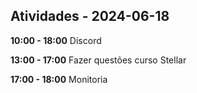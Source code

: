 ## Atividades - 2024-06-18

**10:00 - 18:00**
Discord

**13:00 - 17:00**
Fazer questões curso Stellar

**17:00 - 18:00**
Monitoria